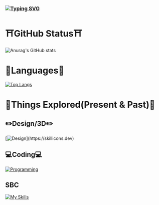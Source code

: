 ### [![Typing SVG](https://readme-typing-svg.demolab.com?font=Mochiy+Pop+One&size=23&duration=2100&pause=500&color=FFB6C1&vCenter=true&width=435&lines=%E3%81%93%E3%82%93%E3%81%AB%E3%81%A1%E3%81%AF+%E0%B8%85%5E%E2%87%80%EF%BB%8C%E2%86%BC%5E%E0%B8%85)](https://git.io/typing-svg)

# ⛩️GitHub Status⛩️
![Anurag's GitHub stats](https://github-readme-stats.vercel.app/api?username=k3rokami&show_icons=true&theme=radical)

# 🎏Languages🎏
[![Top Langs](https://github-readme-stats.vercel.app/api/top-langs/?username=k3rokami&layout=compact&theme=radical)](https://github.com/anuraghazra/github-readme-stats)

# 🦈Things Explored(Present & Past)🦈
## ✏️Design/3D✏️
[![Design](https://skillicons.dev/icons?i=unity,blender,figma,bootstrap,html,css,)](https://skillicons.dev)
## 💻Coding‍💻
[![Programming](https://skillicons.dev/icons?i=py,bots,js,flask,sqlite)](https://skillicons.dev)
## SBC
[![My Skills](https://skillicons.dev/icons?i=arduino,raspberrypi)](https://skillicons.dev)
<!--
**honghongleong/honghongleong** is a ✨ _special_ ✨ repository because its `README.md` (this file) appears on your GitHub profile.

Here are some ideas to get you started:

- 🔭 I’m currently working on ...
- 🌱 I’m currently learning ...
- 👯 I’m looking to collaborate on ...
- 🤔 I’m looking for help with ...
- 💬 Ask me about ...
- 📫 How to reach me: ...
- 😄 Pronouns: ...
- ⚡ Fun fact: ...
-->
